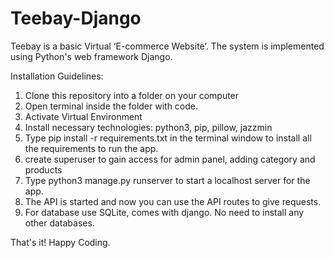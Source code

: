 # Teebay-Django

Teebay is a basic Virtual ‘E-commerce Website’. The system is implemented using Python's web framework Django.

Installation Guidelines:
1. Clone this repository into a folder on your computer
2.  Open terminal inside the folder with code.
3. Activate Virtual Environment
4. Install necessary technologies: python3, pip, pillow, jazzmin
5. Type pip install -r requirements.txt in the terminal window to install all the requirements to run the app.
6. create superuser to gain access for admin panel, adding category and products
6. Type python3 manage.py runserver to start a localhost server for the app.
7. The API is started and now you can use the API routes to give requests.
8. For database use SQLite, comes with django. No need to install any other databases.


That's it! Happy Coding.


